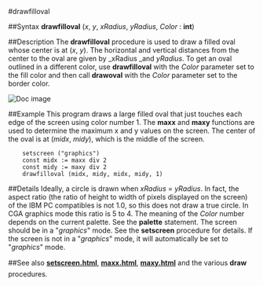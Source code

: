 
#drawfilloval

##Syntax
**drawfilloval** (_x_, _y_, _xRadius_, _yRadius_, _Color_ : **int**)



##Description
The **drawfilloval** procedure is used to draw a filled oval whose center is at (_x_, _y_). The horizontal and vertical distances from the center to the oval are given by _xRadius _and _yRadius_. To get an oval outlined in a different color, use **drawfilloval** with the _Color_ parameter set to the fill color and then call **drawoval**  with the _Color_ parameter set to the border color.

![Doc image](drawfilloval01.gif)


##Example
This program draws a large filled oval that just touches each edge of the screen using color number 1. The **maxx** and **maxy** functions are used to determine the maximum x and y values on the screen. The center of the oval is at (_midx_, _midy_), which is the middle of the screen.


        setscreen ("graphics")
        const midx := maxx div 2
        const midy := maxy div 2
        drawfilloval (midx, midy, midx, midy, 1)
##Details
Ideally, a circle is drawn when _xRadius_ = _yRadius_. In fact, the aspect ratio (the ratio of height to width of pixels displayed on the screen) of the IBM PC compatibles is not 1.0, so this does not draw a true circle. In CGA graphics mode this ratio is 5 to 4.
The meaning of the _Color_ number depends on the current palette. See the **palette** statement.
The screen should be in a "_graphics_" mode. See the **setscreen** procedure for details. If the screen is not in a "_graphics_" mode, it will automatically be set to "_graphics_" mode.



##See also
**[setscreen.html](setscreen)**, **[maxx.html](maxx)**, **[maxy.html](maxy)** and the various **draw&#133;** procedures.


